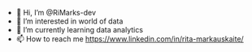 - 👋 Hi, I’m @RiMarks-dev
- 👀 I’m interested in world of data
- 🌱 I’m currently learning data analytics
- 📫 How to reach me https://www.linkedin.com/in/rita-markauskaite/




